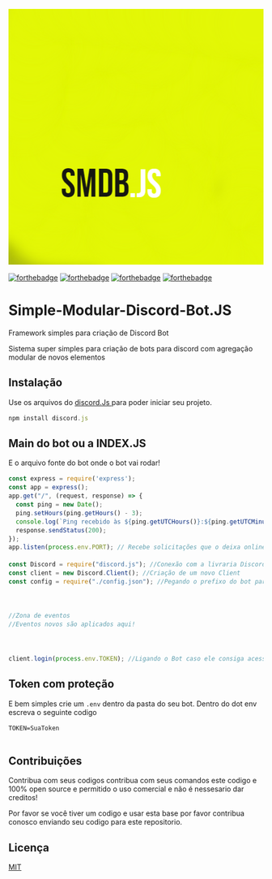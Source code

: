 ![GitHub Logo](/Assets/SmdbJs.png)







[![forthebadge](https://forthebadge.com/images/badges/made-with-javascript.svg)](https://forthebadge.com)
[![forthebadge](https://forthebadge.com/images/badges/open-source.svg)](https://forthebadge.com)
[![forthebadge](https://forthebadge.com/images/badges/made-with-crayons.svg)](https://forthebadge.com)
[![forthebadge](https://forthebadge.com/images/badges/built-with-love.svg)](https://forthebadge.com)






# Simple-Modular-Discord-Bot.JS
Framework simples para criação de Discord Bot 



Sistema super simples para criação de bots para discord com agregação modular de novos elementos 





## Instalação

Use os arquivos do [discord.Js ](https://discord.js.org/#/) para poder iniciar seu projeto.


```js
npm install discord.js
```



## Main do bot ou a INDEX.JS
E o arquivo fonte do bot onde o bot vai rodar!

```js
const express = require('express');
const app = express();
app.get("/", (request, response) => {
  const ping = new Date();
  ping.setHours(ping.getHours() - 3);
  console.log(`Ping recebido às ${ping.getUTCHours()}:${ping.getUTCMinutes()}:${ping.getUTCSeconds()}`);
  response.sendStatus(200);
});
app.listen(process.env.PORT); // Recebe solicitações que o deixa online

const Discord = require("discord.js"); //Conexão com a livraria Discord.js
const client = new Discord.Client(); //Criação de um novo Client
const config = require("./config.json"); //Pegando o prefixo do bot para respostas de comandos



//Zona de eventos 
//Eventos novos são aplicados aqui!



client.login(process.env.TOKEN); //Ligando o Bot caso ele consiga acessar o token
```



## Token com proteção
E bem simples crie um ```.env``` dentro da pasta do seu bot. Dentro do dot env escreva o seguinte codigo
```env
TOKEN=SuaToken


```





## Contribuições
Contribua com seus codigos contribua com seus comandos este codigo e 100% open source 
e permitido o uso comercial e não é nessesario dar creditos!

Por favor se você tiver um codigo e usar esta base por favor contribua conosco enviando seu codigo
para este repositorio. 

## Licença
[MIT](https://choosealicense.com/licenses/mit/)

